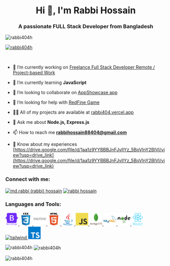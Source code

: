 <h1 align="center">Hi 👋, I'm Rabbi Hossain</h1>
<h3 align="center">A passionate FULL Stack Developer from Bangladesh</h3>

<p align="left"> <img src="https://komarev.com/ghpvc/?username=rabbi404h&label=Profile%20views&color=0e75b6&style=flat" alt="rabbi404h" /> </p>

<p align="left"> <a href="https://github.com/ryo-ma/github-profile-trophy"><img src="https://github-profile-trophy.vercel.app/?username=rabbi404h" alt="rabbi404h" /></a> </p>

<p align="left"> <a href="https://twitter.com/" target="blank"><img src="https://img.shields.io/twitter/follow/?logo=twitter&style=for-the-badge" alt="" /></a> </p>

- 🔭 I’m currently working on [Freelance Full Stack Developer Remote / Project-based Work](https://metro-solver-ten.vercel.app/)

- 🌱 I’m currently learning **JavaScript**

- 👯 I’m looking to collaborate on [AppShowcase app](https://3d-appshowcase.vercel.app/)

- 🤝 I’m looking for help with [RedFine Game](https://animated-demo.vercel.app/)

- 👨‍💻 All of my projects are available at [rabbi404.vercel.app](rabbi404.vercel.app)

- 💬 Ask me about **Node.js, Express.js**

- 📫 How to reach me **rabbihossain88404@gmail.com**

- 📄 Know about my experiences [https://drive.google.com/file/d/1aa1z9YYBBBJnFJvllYz_5BoVlnY2BlVI/view?usp=drive_link](https://drive.google.com/file/d/1aa1z9YYBBBJnFJvllYz_5BoVlnY2BlVI/view?usp=drive_link)

<h3 align="left">Connect with me:</h3>
<p align="left">
<a href="https://linkedin.com/in/md.rabbi (rabbi) hossain" target="blank"><img align="center" src="https://raw.githubusercontent.com/rahuldkjain/github-profile-readme-generator/master/src/images/icons/Social/linked-in-alt.svg" alt="md.rabbi (rabbi) hossain" height="30" width="40" /></a>
<a href="https://fb.com/rabbi hossain" target="blank"><img align="center" src="https://raw.githubusercontent.com/rahuldkjain/github-profile-readme-generator/master/src/images/icons/Social/facebook.svg" alt="rabbi hossain" height="30" width="40" /></a>
</p>

<h3 align="left">Languages and Tools:</h3>
<p align="left"> <a href="https://getbootstrap.com" target="_blank" rel="noreferrer"> <img src="https://raw.githubusercontent.com/devicons/devicon/master/icons/bootstrap/bootstrap-plain-wordmark.svg" alt="bootstrap" width="40" height="40"/> </a> <a href="https://www.w3schools.com/css/" target="_blank" rel="noreferrer"> <img src="https://raw.githubusercontent.com/devicons/devicon/master/icons/css3/css3-original-wordmark.svg" alt="css3" width="40" height="40"/> </a> <a href="https://expressjs.com" target="_blank" rel="noreferrer"> <img src="https://raw.githubusercontent.com/devicons/devicon/master/icons/express/express-original-wordmark.svg" alt="express" width="40" height="40"/> </a> <a href="https://www.w3.org/html/" target="_blank" rel="noreferrer"> <img src="https://raw.githubusercontent.com/devicons/devicon/master/icons/html5/html5-original-wordmark.svg" alt="html5" width="40" height="40"/> </a> <a href="https://www.java.com" target="_blank" rel="noreferrer"> <img src="https://raw.githubusercontent.com/devicons/devicon/master/icons/java/java-original.svg" alt="java" width="40" height="40"/> </a> <a href="https://developer.mozilla.org/en-US/docs/Web/JavaScript" target="_blank" rel="noreferrer"> <img src="https://raw.githubusercontent.com/devicons/devicon/master/icons/javascript/javascript-original.svg" alt="javascript" width="40" height="40"/> </a> <a href="https://www.mongodb.com/" target="_blank" rel="noreferrer"> <img src="https://raw.githubusercontent.com/devicons/devicon/master/icons/mongodb/mongodb-original-wordmark.svg" alt="mongodb" width="40" height="40"/> </a> <a href="https://www.mysql.com/" target="_blank" rel="noreferrer"> <img src="https://raw.githubusercontent.com/devicons/devicon/master/icons/mysql/mysql-original-wordmark.svg" alt="mysql" width="40" height="40"/> </a> <a href="https://nodejs.org" target="_blank" rel="noreferrer"> <img src="https://raw.githubusercontent.com/devicons/devicon/master/icons/nodejs/nodejs-original-wordmark.svg" alt="nodejs" width="40" height="40"/> </a> <a href="https://reactjs.org/" target="_blank" rel="noreferrer"> <img src="https://raw.githubusercontent.com/devicons/devicon/master/icons/react/react-original-wordmark.svg" alt="react" width="40" height="40"/> </a> <a href="https://tailwindcss.com/" target="_blank" rel="noreferrer"> <img src="https://www.vectorlogo.zone/logos/tailwindcss/tailwindcss-icon.svg" alt="tailwind" width="40" height="40"/> </a> <a href="https://www.typescriptlang.org/" target="_blank" rel="noreferrer"> <img src="https://raw.githubusercontent.com/devicons/devicon/master/icons/typescript/typescript-original.svg" alt="typescript" width="40" height="40"/> </a> </p>

<p><img align="left" src="https://github-readme-stats.vercel.app/api/top-langs?username=rabbi404h&show_icons=true&locale=en&layout=compact" alt="rabbi404h" /></p>

<p>&nbsp;<img align="center" src="https://github-readme-stats.vercel.app/api?username=rabbi404h&show_icons=true&locale=en" alt="rabbi404h" /></p>

<p><img align="center" src="https://github-readme-streak-stats.herokuapp.com/?user=rabbi404h&" alt="rabbi404h" /></p>
